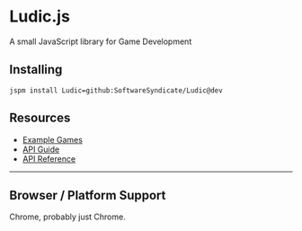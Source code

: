 # Ludic.js 
A small JavaScript library for Game Development


## Installing
`jspm install Ludic=github:SoftwareSyndicate/Ludic@dev`

## Resources

* [Example Games](/SoftwareSyndicate/Ludic/wiki/ExampleGames)
* [API Guide](/SoftwareSyndicate/Ludic/wiki/API-Guide)
* [API Reference](/SoftwareSyndicate/Ludic/wiki/API-Reference)

***

## Browser / Platform Support

Chrome, probably just Chrome. 
